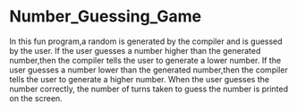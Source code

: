 # Number_Guessing_Game

In this fun program,a random is generated by the compiler and is guessed by the user.
If the user guesses a number higher than the generated number,then the compiler tells the user to generate a lower number.
If the user guesses a number lower than the generated number,then the compiler tells the user to generate a higher number.
When the user guesses the number correctly, the number of turns taken to guess the number is printed on the screen.
